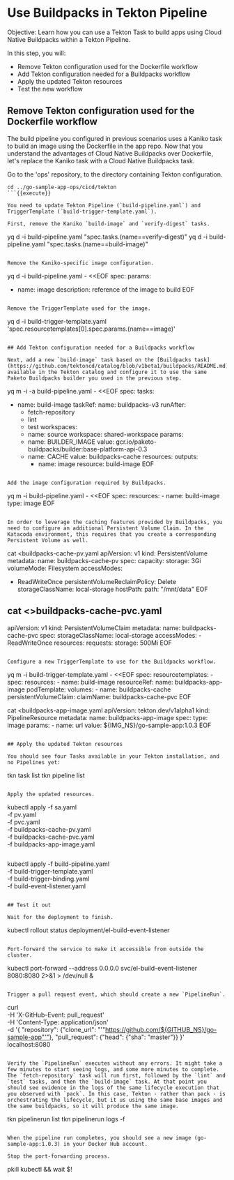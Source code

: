 # Use Buildpacks in Tekton Pipeline

Objective:
Learn how you can use a Tekton Task to build apps using Cloud Native Buildpacks within a Tekton Pipeline.

In this step, you will:
- Remove Tekton configuration used for the Dockerfile workflow
- Add Tekton configuration needed for a Buildpacks workflow
- Apply the updated Tekton resources
- Test the new workflow

## Remove Tekton configuration used for the Dockerfile workflow

The build pipeline you configured in previous scenarios uses a Kaniko task to build an image using the Dockerfile in the app repo.
Now that you understand the advantages of Cloud Native Buildpacks over Dockerfile, let's replace the Kaniko task with a Cloud Native Buildpacks task.

Go to the 'ops' repository, to the directory containing Tekton configuration.

```
cd ../go-sample-app-ops/cicd/tekton
```{{execute}}

You need to update Tekton Pipeline (`build-pipeline.yaml`) and TriggerTemplate (`build-trigger-template.yaml`).

First, remove the Kaniko `build-image` and `verify-digest` tasks.

```
yq d -i build-pipeline.yaml "spec.tasks.(name==verify-digest)"
yq d -i build-pipeline.yaml "spec.tasks.(name==build-image)"
```{{execute}}

Remove the Kaniko-specific image configuration.
```
yq d -i build-pipeline.yaml - <<EOF
spec:
  params:
  - name: image
    description: reference of the image to build
EOF
```{{execute}}

Remove the TriggerTemplate used for the image.

```
yq d -i build-trigger-template.yaml 'spec.resourcetemplates[0].spec.params.(name==image)'
```{{execute}}

## Add Tekton configuration needed for a Buildpacks workflow

Next, add a new `build-image` task based on the [Buildpacks task](https://github.com/tektoncd/catalog/blob/v1beta1/buildpacks/README.md) available in the Tekton catalog and configure it to use the same Paketo Buildpacks builder you used in the previous step.

```
yq m -i -a build-pipeline.yaml - <<EOF
spec:
  tasks:
  - name: build-image
    taskRef:
      name: buildpacks-v3
    runAfter:
      - fetch-repository
      - lint
      - test
    workspaces:
      - name: source
        workspace: shared-workspace
    params:
      - name: BUILDER_IMAGE
        value: gcr.io/paketo-buildpacks/builder:base-platform-api-0.3
      - name: CACHE
        value: buildpacks-cache
    resources:
      outputs:
        - name: image
          resource: build-image
EOF
```{{execute}}

Add the image configuration required by Buildpacks.

```
yq m -i build-pipeline.yaml - <<EOF
spec:
  resources:
    - name: build-image
      type: image
EOF
```{{execute}}

In order to leverage the caching features provided by Buildpacks, you need to configure an additional Persistent Volume Claim. In the Katacoda environment, this requires that you create a corresponding Persistent Volume as well.

```
cat <<EOF >buildpacks-cache-pv.yaml
apiVersion: v1
kind: PersistentVolume
metadata:
  name: buildpacks-cache-pv
spec:
  capacity:
    storage: 3Gi
  volumeMode: Filesystem
  accessModes:
  - ReadWriteOnce
  persistentVolumeReclaimPolicy: Delete
  storageClassName: local-storage
  hostPath:
    path: "/mnt/data"
EOF

cat <<EOF >>buildpacks-cache-pvc.yaml
---
apiVersion: v1
kind: PersistentVolumeClaim
metadata:
  name: buildpacks-cache-pvc
spec:
  storageClassName: local-storage
  accessModes:
    - ReadWriteOnce
  resources:
    requests:
      storage: 500Mi
EOF
```{{execute}}

Configure a new TriggerTemplate to use for the Buildpacks workflow.

```
yq m -i build-trigger-template.yaml - <<EOF
spec:
  resourcetemplates:
    - spec:
        resources:
          - name: build-image
            resourceRef:
              name: buildpacks-app-image
        podTemplate:
          volumes:
            - name: buildpacks-cache
              persistentVolumeClaim:
                claimName: buildpacks-cache-pvc
EOF

cat <<EOF >buildpacks-app-image.yaml
apiVersion: tekton.dev/v1alpha1
kind: PipelineResource
metadata:
  name: buildpacks-app-image
spec:
  type: image
  params:
    - name: url
      value: ${IMG_NS}/go-sample-app:1.0.3
EOF
```{{execute}}

## Apply the updated Tekton resources

You should see four Tasks available in your Tekton installation, and no Pipelines yet:

```
tkn task list
tkn pipeline list
```{{execute}}

Apply the updated resources.

```
kubectl apply -f sa.yaml \
              -f pv.yaml \
              -f pvc.yaml \
              -f buildpacks-cache-pv.yaml \
              -f buildpacks-cache-pvc.yaml \
              -f buildpacks-app-image.yaml
```{{execute}}

```
kubectl apply -f build-pipeline.yaml \
              -f build-trigger-template.yaml \
              -f build-trigger-binding.yaml \
              -f build-event-listener.yaml
```{{execute}}

## Test it out

Wait for the deployment to finish.

```
kubectl rollout status deployment/el-build-event-listener
```{{execute}}

Port-forward the service to make it accessible from outside the cluster.

```
kubectl port-forward --address 0.0.0.0 svc/el-build-event-listener 8080:8080 2>&1 > /dev/null &
```{{execute}}

Trigger a pull request event, which should create a new `PipelineRun`.

```
curl \
    -H 'X-GitHub-Event: pull_request' \
    -H 'Content-Type: application/json' \
    -d '{
      "repository": {"clone_url": "'"https://github.com/${GITHUB_NS}/go-sample-app"'"},
      "pull_request": {"head": {"sha": "master"}}
    }' \
localhost:8080
```{{execute}}

Verify the `PipelineRun` executes without any errors. It might take a few minutes to start seeing logs, and some more minutes to complete. The `fetch-repository` task will run first, followed by the `lint` and `test` tasks, and then the `build-image` task. At that point you should see evidence in the logs of the same lifecycle execution that you observed with `pack`. In this case, Tekton - rather than pack - is orchestrating the lifecycle, but it us using the same base images and the same buildpacks, so it will produce the same image.

```
tkn pipelinerun list
tkn pipelinerun logs -f
```{{execute}}

When the pipeline run completes, you should see a new image (go-sample-app:1.0.3) in your Docker Hub account.

Stop the port-forwarding process.

```
pkill kubectl && wait $!
```{{execute}}
